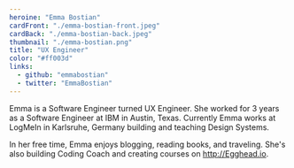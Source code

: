 ```yaml
---
heroine: "Emma Bostian"
cardFront: "./emma-bostian-front.jpeg"
cardBack: "./emma-bostian-back.jpeg"
thumbnail: "./emma-bostian.png"
title: "UX Engineer"
color: "#ff003d"
links:
  - github: "emmabostian"
  - twitter: "EmmaBostian"
---
```


Emma is a Software Engineer turned UX Engineer. She worked for 3 years as a Software Engineer at IBM in Austin, Texas. Currently Emma works at LogMeIn in Karlsruhe, Germany building and teaching Design Systems.

In her free time, Emma enjoys blogging, reading books, and traveling. She's also building Coding Coach and creating courses on http://Egghead.io.
